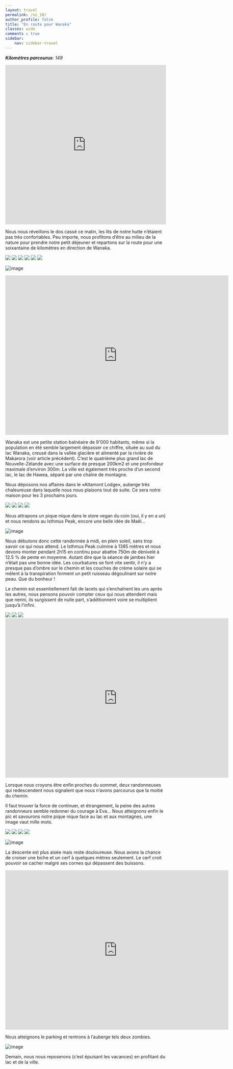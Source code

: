 ```yaml
---
layout: travel
permalink: /nz_10/
author_profile: false
title: "En route pour Wanaka"
classes: wide
comments : true
sidebar:
    nav: sidebar-travel
---
```


<!-- jQuery 1.8 or later, 33 KB -->
<script src="https://ajax.googleapis.com/ajax/libs/jquery/1.11.1/jquery.min.js"></script>

<!-- Fotorama from CDNJS, 19 KB -->
<link  href="https://cdnjs.cloudflare.com/ajax/libs/fotorama/4.6.4/fotorama.css" rel="stylesheet">
<script src="https://cdnjs.cloudflare.com/ajax/libs/fotorama/4.6.4/fotorama.js"></script>

***Kilomètres parcourus***: *149*

<iframe src="https://www.google.com/maps/d/u/0/embed?mid=1dQ1YPo5J--F48R0ep3aa1KUt5b6Oj0vp" width="100%" height="500" frameBorder="0"></iframe>

<br>

Nous nous réveillons le dos cassé ce matin, les lits de notre hutte n’étaient pas très confortables. Peu importe, nous profitons d’être au milieu de la nature pour prendre notre petit déjeuner et repartons sur la route pour une soixantaine de kilomètres en direction de Wanaka. 

<div class="fotorama">
  <img src="https://drive.google.com/uc?id=17rzAD9PP_PLM3oCdLHMKoSGDsiM-YNo2">
  <img src="https://drive.google.com/uc?id=1EV6qz7zboGdHWUHJ95FmvXTdOBYOMBva">
  <img src="https://drive.google.com/uc?id=1yOreFy6iEhuGLBKFPmRPJQuFm_Q92eAY">
  <img src="https://drive.google.com/uc?id=1A5EPlmc-1GoJ-wjnhtXWfluKvTA6xt87">
  <img src="https://drive.google.com/uc?id=19WpJT9OwD-fl4IlYSeowWc1vAYJC6a56">
  <img src="https://drive.google.com/uc?id=1SNGvcBqqEDiyVwbkqlvui_lCS2tJ73tN">
</div>

![image](https://drive.google.com/uc?id=1SS973AoQ63tXeQfluTulIc7pzZl-hCip)

<iframe width="700" height="500" src="https://www.youtube.com/embed/brufNFH-9jo" frameborder="0" allow="accelerometer; autoplay; encrypted-media; gyroscope; picture-in-picture" allowfullscreen></iframe>

<br>

Wanaka est une petite station balnéaire de 9'000 habitants, même si la population en été semble largement dépasser ce chiffre, située au sud du lac Wanaka, creusé dans la vallée  glacière et alimenté par la rivière de Makarora (voir article précédent). C’est le quatrième plus grand lac de Nouvelle-Zélande avec une surface de presque 200km2 et une profondeur maximale d’environ 300m. La ville est également très proche d’un second lac, le lac de Hawea, séparé par une chaîne de montagne. 

Nous déposons nos affaires dans le «Altamont Lodge», auberge très chaleureuse dans laquelle nous nous plaisons tout de suite. Ce sera notre maison pour les 3 prochains jours.

<div class="fotorama">
  <img src="https://drive.google.com/uc?id=1OJSJbb_ChxuJMhTidyiofFoAvHpxAP46">
  <img src="https://drive.google.com/uc?id=1LRTDDLH70B4HH-GHZcHiN8N1N86JZDAY">
  <img src="https://drive.google.com/uc?id=12shKSlvXPA_8hC6MGXHBzrVkXe3tHIu_">
  <img src="https://drive.google.com/uc?id=1qhilqCZx_Ls4m92lxIewUlE3WwU_Rs1r">
</div>

Nous attrapons un pique nique dans le store vegan du coin (oui, il y en a un) et nous rendons au Isthmus Peak, encore une belle idée de Maël...

![image](https://drive.google.com/uc?id=1zKVKx9Nws1DZ7gFEHxcab4Qh207wT5yp)

Nous débutons donc cette randonnée à midi, en plein soleil, sans trop savoir ce qui nous attend. Le Isthmus Peak culmine à 1385 mètres et nous devons monter pendant 2h15 en continu pour abattre 750m de dénivelé à 12.5 % de pente en moyenne. Autant dire que la séance de jambes hier n’était pas une bonne idée. Les courbatures se font vite sentir, il n’y a presque pas d’ombre sur le chemin et les couches de crème solaire qui se mêlent à la transpiration forment un petit ruisseau dégoulinant sur notre peau. Que du bonheur ! 

Le chemin est essentiellement fait de lacets qui s’enchaînent les uns après les autres, nous pensons pouvoir compter ceux qui nous attendent mais que nenni, ils surgissent de nulle part, s’additionnent voire se multiplient jusqu’à l’infini. 

<div class="fotorama">
  <img src="https://drive.google.com/uc?id=1fwv1nZcQy0-RtErgYQL7JB8omSr1IFmD">
  <img src="https://drive.google.com/uc?id=1VAtwgK9EosBt-VQZ0lcA55unaomamyfj">
  <img src="https://drive.google.com/uc?id=1WL7KdzryqsFv3kaPlwyxHbAZt7echXqE">
</div>

<iframe width="700" height="500" src="https://www.youtube.com/embed/g2Gz5WhqKBE" frameborder="0" allow="accelerometer; autoplay; encrypted-media; gyroscope; picture-in-picture" allowfullscreen></iframe>

<br>

Lorsque nous croyons être enfin proches du sommet, deux randonneuses qui redescendent nous signalent que nous n’avons parcourus que la moitié du chemin.

Il faut trouver la force de continuer, et étrangement, la peine des autres randonneurs semble redonner du courage à Eva... Nous atteignons enfin le pic et savourons notre pique nique face au lac et aux montagnes, une image vaut mille mots. 

<div class="fotorama">
  <img src="https://drive.google.com/uc?id=1dfubpeOQD_HspSXpAWR0pRrUBitkOkez">
  <img src="https://drive.google.com/uc?id=1zSaR7b6W7GDnbCpKVt2-0phW-9j5wdC4">
  <img src="https://drive.google.com/uc?id=1hKHG2ChJeYzwI2dwXRkmoHIbXjDqZHoy">
  <img src="https://drive.google.com/uc?id=1McGCmW9ADeh38sBH6XpbENu5cpINjc20">
</div>

![image](https://drive.google.com/uc?id=11di16QGv94hSJOB14UEsr4Y3uEMWFIOb)

La descente est plus aisée mais reste douloureuse. Nous avons la chance de croiser une biche et un cerf à quelques mètres seulement. Le cerf croit pouvoir se cacher malgré ses cornes qui dépassent des buissons.

<iframe width="700" height="500" src="https://www.youtube.com/embed/_j9xw7aClsQ" frameborder="0" allow="accelerometer; autoplay; encrypted-media; gyroscope; picture-in-picture" allowfullscreen></iframe>

<br>

Nous atteignons le parking et rentrons à l’auberge tels deux zombies. 

![image](https://drive.google.com/uc?id=1u9JKAgcwIwjDeQh0kZO8N494V8QWhd4X)

Demain, nous nous reposerons (c’est épuisant les vacances) en profitant du lac et de la ville.

